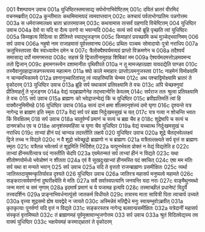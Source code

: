 001	वैशम्पायन उवाच
001a	युधिष्ठिरस्तमासाद्य सर्पभोगाभिवेष्टितम्
001c	दयितं भ्रातरं वीरमिदं वचनमब्रवीत्
002a	कुन्तीमातः कथमिमामापदं त्वमवाप्तवान्
002c	कश्चायं पर्वताभोगप्रतिमः पन्नगोत्तमः
003a	स धर्मराजमालक्ष्य भ्राता भ्रातरमग्रजम्
003c	कथयामास तत्सर्वं ग्रहणादि विचेष्टितम्
004	युधिष्ठिर उवाच
004a	देवो वा यदि वा दैत्य उरगो वा भवान्यदि
004c	सत्यं सर्प वचो ब्रूहि पृच्छति त्वां युधिष्ठिरः
005a	किमाहृत्य विदित्वा वा प्रीतिस्ते स्याद्भुजङ्गम
005c	किमाहारं प्रयच्छामि कथं मुञ्चेद्भवानिमम्
006	सर्प उवाच
006a	नहुषो नाम राजाहमासं पूर्वस्तवानघ
006c	प्रथितः पञ्चमः सोमादायोः पुत्रो नराधिप
007a	क्रतुभिस्तपसा चैव स्वाध्यायेन दमेन च
007c	त्रैलोक्यैश्वर्यमव्यग्रं प्राप्तो विक्रमणेन च
008a	तदैश्वर्यं समासाद्य दर्पो मामगमत्तदा
008c	सहस्रं हि द्विजातीनामुवाह शिबिकां मम
009a	ऐश्वर्यमदमत्तोऽहमवमन्य ततो द्विजान्
009c	इमामगस्त्येन दशामानीतः पृथिवीपते
010a	न तु मामजहात्प्रज्ञा यावदद्येति पाण्डव
010c	तस्यैवानुग्रहाद्राजन्नगस्त्यस्य महात्मनः
011a	षष्ठे काले ममाहारः प्राप्तोऽयमनुजस्तव
011c	नाहमेनं विमोक्ष्यामि न चान्यमभिकामये
012a	प्रश्नानुच्चारितांस्तु त्वं व्याहरिष्यसि चेन्मम
012c	अथ पश्चाद्विमोक्ष्यामि भ्रातरं ते वृकोदरम्
013	युधिष्ठिर उवाच
013a	ब्रूहि सर्प यथाकामं प्रतिवक्ष्यामि ते वचः
013c	अपि चेच्छक्नुयां प्रीतिमाहर्तुं ते भुजङ्गम
014a	वेद्यं यद्ब्राह्मणेनेह तद्भवान्वेत्ति केवलम्
014c	सर्पराज ततः श्रुत्वा प्रतिवक्ष्यामि ते वचः
015	सर्प उवाच
015a	ब्राह्मणः को भवेद्राजन्वेद्यं किं च युधिष्ठिर
015c	ब्रवीह्यतिमतिं त्वां हि वाक्यैरनुमिमीमहे
016	युधिष्ठिर उवाच
016a	सत्यं दानं क्षमा शीलमानृशंस्यं दमो घृणा
016c	दृश्यन्ते यत्र नागेन्द्र स ब्राह्मण इति स्मृतः
017a	वेद्यं सर्प परं ब्रह्म निर्दुःखमसुखं च यत्
017c	यत्र गत्वा न शोचन्ति भवतः किं विवक्षितम्
018	सर्प उवाच
018a	चातुर्वर्ण्यं प्रमाणं च सत्यं च ब्रह्म चैव ह
018c	शूद्रेष्वपि च सत्यं च दानमक्रोध एव च
018e	आनृशंस्यमहिंसा च घृणा चैव युधिष्ठिर
019a	वेद्यं यच्चात्थ निर्दुःखमसुखं च नराधिप
019c	ताभ्यां हीनं पदं चान्यन्न तदस्तीति लक्षये
020	युधिष्ठिर उवाच
020a	शूद्रे चैतद्भवेल्लक्ष्यं द्विजे तच्च न विद्यते
020c	न वै शूद्रो भवेच्छूद्रो ब्राह्मणो न च ब्राह्मणः
021a	यत्रैतल्लक्ष्यते सर्प वृत्तं स ब्राह्मणः स्मृतः
021c	यत्रैतन्न भवेत्सर्प तं शूद्रमिति निर्दिशेत्
022a	यत्पुनर्भवता प्रोक्तं न वेद्यं विद्यतेति ह
022c	ताभ्यां हीनमतीत्यात्र पदं नास्तीति चेदपि
023a	एवमेतन्मतं सर्प ताभ्यां हीनं न विद्यते
023c	यथा शीतोष्णयोर्मध्ये भवेन्नोष्णं न शीतता
024a	एवं वै सुखदुःखाभ्यां हीनमस्ति पदं क्वचित्
024c	एषा मम मतिः सर्प यथा वा मन्यते भवान्
025	सर्प उवाच
025a	यदि ते वृत्ततो राजन्ब्राह्मणः प्रसमीक्षितः
025c	व्यर्था जातिस्तदायुष्मन्कृतिर्यावन्न दृश्यते
026	युधिष्ठिर उवाच
026a	जातिरत्र महासर्प मनुष्यत्वे महामते
026c	सङ्करात्सर्ववर्णानां दुष्परीक्ष्येति मे मतिः
027a	सर्वे सर्वास्वपत्यानि जनयन्ति यदा नराः
027c	वाङ्मैथुनमथो जन्म मरणं च समं नृणाम्
028a	इदमार्षं प्रमाणं च ये यजामह इत्यपि
028c	तस्माच्छीलं प्रधानेष्टं विदुर्ये तत्त्वदर्शिनः
029a	प्राङ्नाभिवर्धनात्पुंसो जातकर्म विधीयते
029c	तत्रास्य माता सावित्री पिता त्वाचार्य उच्यते
030a	वृत्त्या शूद्रसमो ह्येष यावद्वेदे न जायते
030c	अस्मिन्नेवं मतिद्वैधे मनुः स्वायम्भुवोऽब्रवीत्
031a	कृतकृत्याः पुनर्वर्णा यदि वृत्तं न विद्यते
031c	सङ्करस्तत्र नागेन्द्र बलवान्प्रसमीक्षितः
032a	यत्रेदानीं महासर्प संस्कृतं वृत्तमिष्यते
032c	तं ब्राह्मणमहं पूर्वमुक्तवान्भुजगोत्तम
033	सर्प उवाच
033a	श्रुतं विदितवेद्यस्य तव वाक्यं युधिष्ठिर
033c	भक्षयेयमहं कस्माद्भ्रातरं ते वृकोदरम्
